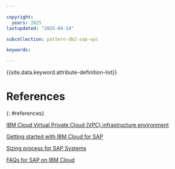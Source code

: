```yaml
---

copyright:
  years: 2025
lastupdated: "2025-04-14"

subcollection: pattern-db2-sap-vpc

keywords:

---
```


{{site.data.keyword.attribute-definition-list}}

# References
{: #references}

[IBM Cloud Virtual Private Cloud (VPC) infrastructure environment](/docs/sap?topic=sap-vpc-env-introduction)

[Getting started with IBM Cloud for SAP](/docs/sap?topic=sap-get-started)

[Sizing process for SAP Systems](/docs/sap?topic=sap-sizing&interface=ui)

[FAQs for SAP on IBM Cloud](/docs/sap?topic=sap-faq-ibm-cloud-for-sap)
